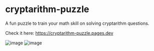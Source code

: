 # cryptarithm-puzzle

A fun puzzle to train your math skill on solving cryptarithm questions.

Check it here: https://cryptarithm-puzzle.pages.dev

![image](https://github.com/Farhan-slurrp/cryptarithm-puzzle/assets/58872254/97c644fc-f202-4159-8450-efd51fc6895b) ![image](https://github.com/user-attachments/assets/3b8df097-c438-48e1-8ae7-21344dfb1f81)



